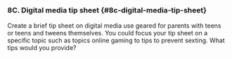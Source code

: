 ## 

### 8C. Digital media tip sheet {#8c-digital-media-tip-sheet}

Create a brief tip sheet on digital media use geared for parents with teens or teens and tweens themselves. You could focus your tip sheet on a specific topic such as topics online gaming to tips to prevent sexting. What tips would you provide?
